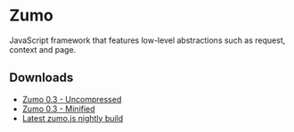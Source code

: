 Zumo
====

JavaScript framework that features low-level abstractions such as request, context and page.

Downloads
---------

* [Zumo 0.3 - Uncompressed](https://raw.github.com/molamil/zumo/0.3/output/zumo-0.3.js)
* [Zumo 0.3 - Minified](https://raw.github.com/molamil/zumo/0.3/output/zumo-0.3.min.js)
* [Latest zumo.js nightly build](https://raw.github.com/molamil/zumo/master/output/zumo.js)
